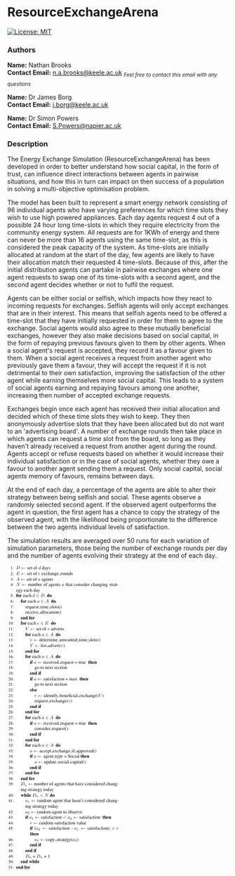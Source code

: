 # ResourceExchangeArena
[![License: MIT](https://img.shields.io/badge/License-MIT-yellow.svg)](/LICENSE.md)

### Authors
**Name:** Nathan Brooks<br/>**Contact Email:** n.a.brooks@keele.ac.uk <sub>*Feel free to contact this email with any questions*</sub>

**Name:** Dr James Borg<br/>**Contact Email:** j.borg@keele.ac.uk

**Name:** Dr Simon Powers<br/>**Contact Email:** S.Powers@napier.ac.uk


### Description

The Energy Exchange Simulation (ResourceExchangeArena) has been developed in order to better understand how social capital, in the form of trust, can influence direct interactions between agents in pairwise situations, and how this in turn can impact on then success of a population in solving a multi-objective optimisation problem.

The model has been built to represent a smart energy network consisting of 96 individual agents who have varying preferences for which time slots they wish to use high powered appliances. Each day agents request 4 out of a possible 24 hour long time-slots in which they require electricity from the community energy system. All requests are for 1KWh of energy and there can never be more than 16 agents using the same time-slot, as this is considered the peak capacity of the system. As time-slots are initially allocated at random at the start of the day, few agents are likely to have their allocation match their requested 4 time-slots. Because of this, after the initial distribution agents can partake in pairwise exchanges where one agent requests to swap one of its time-slots with a second agent, and the second agent decides whether or not to fulfil the request.

Agents can be either social or selfish, which impacts how they react to incoming requests for exchanges. Selfish agents will only accept exchanges that are in their interest. This means that selfish agents need to be offered a time-slot that they have initially requested in order for them to agree to the exchange. Social agents would also agree to these mutually beneficial exchanges, however they also make decisions based on social capital, in the form of repaying previous favours given to them by other agents. When a social agent's request is accepted, they record it as a favour given to them. When a social agent receives a request from another agent who previously gave them a favour, they will accept the request if it is not detrimental to their own satisfaction, improving the satisfaction of the other agent while earning themselves more social capital. This leads to a system of social agents earning and repaying favours among one another, increasing then number of accepted exchange requests.

Exchanges begin once each agent has received their initial allocation and decided which of these time slots they wish to keep. They then anonymously advertise slots that they have been allocated but do not want to an 'advertising board'. A number of exchange rounds then take place in which agents can request a time slot from the board, so long as they haven't already received a request from another agent during the round. Agents accept or refuse requests based on whether it would increase their individual satisfaction or in the case of social agents, whether they owe a favour to another agent sending them a request. Only social capital, social agents memory of favours, remains between days.

At the end of each day, a percentage of the agents are able to alter their strategy between being selfish and social. These agents observe a randomly selected second agent. If the observed agent outperforms the agent in question, the first agent has a chance to copy the strategy of the observed agent, with the likelihood being proportionate to the difference between the two agents individual levels of satisfaction.

The simulation results are averaged over 50 runs for each variation of simulation parameters, those being the number of exchange rounds per day and the number of agents evolving their strategy at the end of each day.

![Pseudo-code](/pseudocode/EnergyExchangeSimulation.png)
